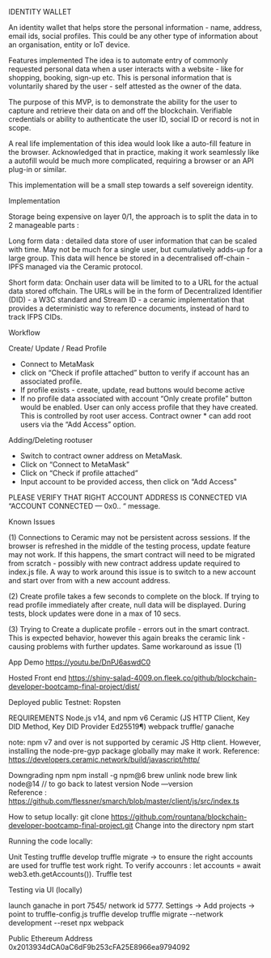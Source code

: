 IDENTITY WALLET


An identity wallet that helps store the personal information - name, address, email ids, social profiles. This could be any other type of information about an organisation, entity or IoT device. 


Features implemented
The idea is to automate entry of commonly requested personal data when a user interacts with a website - like for shopping, booking, sign-up etc.  This is personal information that is voluntarily shared by the user - self attested as the owner of the data. 

The purpose of this MVP,  is to demonstrate the ability for the user to capture and retrieve their data on and off the blockchain. Verifiable credentials or ability to authenticate the user ID, social ID or record is not in scope.

A real life implementation of this idea would look like a auto-fill feature in the browser. Acknowledged that in practice, making it work seamlessly like a autofill would be much more complicated, requiring a browser or an API plug-in or similar. 

This implementation will be a small step towards a self sovereign identity.


Implementation

Storage being expensive on layer 0/1, the approach is to split the data in to 2 manageable parts :

Long form data : detailed data store of user information that can be scaled with time. May not be much for a single user, but cumulatively adds-up for a large group. This data will hence be stored in a decentralised off-chain - IPFS managed via the Ceramic protocol. 

Short form data: Onchain user data will be limited to to a URL for the actual data stored offchain. The URLs will be in the form of Decentralized Identifier (DID) - a W3C standard and Stream ID - a ceramic implementation that provides a deterministic way to reference documents, instead of hard to track IFPS CIDs. 

Workflow 

Create/ Update / Read Profile
* Connect to MetaMask
* click on “Check if profile attached” button to verify if account has an associated profile.
* If profile exists - create, update, read buttons would become active
* If no profile data associated with account “Only create profile”  button would be enabled.
User can only access profile that they have created. This is controlled by root user access. Contract owner * can add root users via the “Add Access” option.

Adding/Deleting rootuser

* Switch to contract owner address on MetaMask.
* Click on “Connect to MetaMask”
* Click on “Check if profile attached”
* Input account to be provided access, then click on “Add Access"

PLEASE VERIFY THAT RIGHT ACCOUNT ADDRESS IS CONNECTED VIA “ACCOUNT CONNECTED — 0x0.. “ message. 


Known Issues

(1) Connections to Ceramic may not be persistent across sessions. If the browser is refreshed in the middle of the testing process, update feature may not work. If this happens, the smart contract will need to be migrated from scratch - possibly with new contract address update required to index.js file. A way to work around this issue is to switch to a new account and start over from with a new account address.

(2) Create profile takes a few seconds to complete on the block. If trying to read profile immediately after create, null data will be displayed. During tests, block updates were done in a max of 10 secs.

(3) Trying to Create a duplicate profile - errors out in the smart contract. This is expected behavior, however this again breaks the ceramic link - causing problems with further updates. Same workaround as issue (1)

App Demo
https://youtu.be/DnPJ6aswdC0

Hosted Front end
https://shiny-salad-4009.on.fleek.co/github/blockchain-developer-bootcamp-final-project/dist/

Deployed public Testnet: Ropsten

REQUIREMENTS
Node.js v14, and npm v6 
Ceramic (JS HTTP Client, Key DID Method, Key DID Provider Ed25519¶)
webpack
truffle/ ganache

note: npm v7 and over is not supported by ceramic JS Http client. However, installing the node-pre-gyp package globally may make it work. Reference: https://developers.ceramic.network/build/javascript/http/

Downgrading npm 
npm install -g npm@6
brew unlink node 
brew link node@14 // to go back to latest version
Node —version	
Reference : https://github.com/flessner/smarch/blob/master/client/js/src/index.ts


How to setup locally:
git clone https://github.com/rountana/blockchain-developer-bootcamp-final-project.git
Change into the directory
npm start

Running the code locally:

Unit Testing
truffle develop
truffle migrate -> to ensure the right accounts are used for truffle test work right. To verify accounrs : let accounts = await web3.eth.getAccounts()).
Truffle test

Testing via UI (locally)

launch ganache in port 7545/ network id 5777. Settings -> Add projects -> point to truffle-config.js
truffle develop
truffle migrate --network development --reset
npx webpack


Public Ethereum Address
0x2013934dCA0aC6dF9b253cFA25E8966ea9794092
